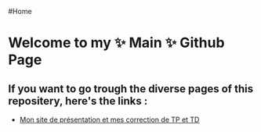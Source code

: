 #Home

<h1>Welcome to my ✨ Main ✨ Github Page </h1>

<h2>If you want to go trough the diverse pages of this repositery, here's the links :</h2>

- [Mon site de présentation et mes correction de TP et TD](/SLAM/Xampp/index.html)
